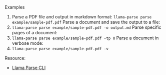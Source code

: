 Examples
1. Parse a PDF file and output in markdown format:
```llama-parse parse example/sample-pdf.pdf```
Parse a document and save the output to a file:
2. ```llama-parse parse example/sample-pdf.pdf -o output.md```
Parse specific pages of a document:
3. ```llama-parse parse example/sample-pdf.pdf -tp 0```
Parse a document in verbose mode:
4. ```llama-parse parse example/sample-pdf.pdf -v```


Resource:
- [Llama Parse CLI](https://github.com/0xthierry/llama-parse-cli)
